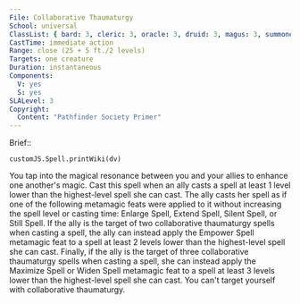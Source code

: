 ```yaml
---
File: Collaborative Thaumaturgy
School: universal
ClassList: { bard: 3, cleric: 3, oracle: 3, druid: 3, magus: 3, summoner: 3, unchained summoner: 3, sorcerer: 3, wizard: 3, witch: 3 }
CastTime: immediate action
Range: close (25 + 5 ft./2 levels)
Targets: one creature
Duration: instantaneous
Components:
  V: yes
  S: yes
SLALevel: 3
Copyright:
  Content: "Pathfinder Society Primer"
---
```

Brief:: 

```dataviewjs
customJS.Spell.printWiki(dv)
```

You tap into the magical resonance between you and your allies to enhance one another's magic. Cast this spell when an ally casts a spell at least 1 level lower than the highest-level spell she can cast.  The ally casts her spell as if one of the following metamagic feats were applied to it without increasing the spell level or casting time: Enlarge Spell, Extend Spell, Silent Spell, or Still Spell. If the ally is the target of two collaborative thaumaturgy spells when casting a spell, the ally can instead apply the Empower Spell metamagic feat to a spell at least 2 levels lower than the highest-level spell she can cast. Finally, if the ally is the target of three collaborative thaumaturgy spells when casting a spell, she can instead apply the Maximize Spell or Widen Spell metamagic feat to a spell at least 3 levels lower than the highest-level spell she can cast. You can't target yourself with collaborative thaumaturgy.
